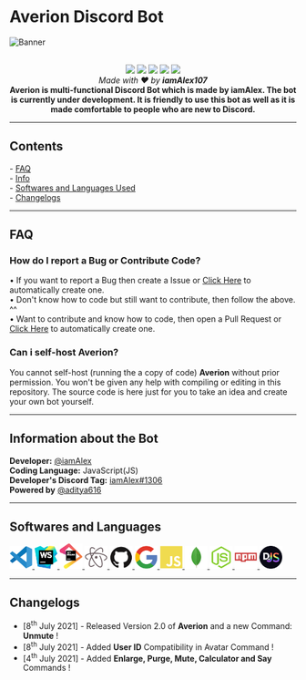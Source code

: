 # Averion Discord Bot
![Banner](https://media.discordapp.net/attachments/862521425931010118/862521493283012628/Bot-Banner.png)
<div align="center">
  <br>
  <img src="https://img.shields.io/github/stars/iamAlex107/Averion-bot?style=for-the-badge&logo=github">
  <img src="https://img.shields.io/github/last-commit/iamAlex107/Averion-bot?style=for-the-badge&color=red">
  <img src="https://img.shields.io/github/forks/iamAlex107/Averion-bot?style=for-the-badge&logo=github&color=orange">
  <img src="https://img.shields.io/badge/Library-discord.js-cyan?style=for-the-badge&label=Library&logo=gitbook">
  <img src="https://img.shields.io/badge/License-Apache--2.0--License-green?style=for-the-badge&label=License&logo=apache">
  <br>
  <em>Made with ❤ by <b>iamAlex107</b></em><br>
  <b>Averion is multi-functional Discord Bot which is made by iamAlex. The bot is currently under development. It is friendly to use this bot as well as it is made comfortable to people who are new to Discord.</b>
</div>
<hr>
<h2>Contents</h2>
- <a href = "https://github.com/iamAlex107/Averion-bot#faq"> FAQ </a><br>
- <a href = "https://github.com/iamAlex107/Averion-bot#information-about-the-bot"> Info </a><br>
- <a href = "https://github.com/iamAlex107/Averion-bot#softwares-and-languages"> Softwares and Languages Used </a><br>
- <a href = "https://github.com/iamAlex107/Averion-bot#changelogs"> Changelogs </a>
<hr>

<h2>FAQ</h2>
<h3>How do I report a Bug or Contribute Code?</h3>
• If you want to report a Bug then create a Issue or <a href = "https://github.com/iamAlex107/Averion-bot/issues">Click Here</a> to automatically create one.<br>
• Don't know how to code but still want to contribute, then follow the above. ^^<br>
• Want to contribute and know how to code, then open a Pull Request or <a href = "https://github.com/iamAlex107/Averion-bot/pulls">Click Here</a> to automatically create one.
<h3>Can i self-host Averion?</h3>
You cannot self-host (running the a copy of code) <b>Averion</b> without prior permission. You won't be given any help with compiling or editing in this repository. The source code is here just for you to take an idea and create your own bot yourself. 
<hr>

<h2>Information about the Bot</h2>
<b>Developer:</b> <a href = "https://github.com/iamAlex107">@iamAlex</a> <br>
<b>Coding Language:</b> JavaScript(JS) <br>
<b>Developer's Discord Tag:</b> <a href = "https://discordapp.com/users/720990078981111888">iamAlex#1306</a> <br>
<b>Powered by</b> <a href = "https://github.com/aditya616">@aditya616</a>
<hr>

<h2>Softwares and Languages</h2>
<p align = "left"><a href = "https://code.visualstudio.com" target = "_blank"> <img src = "https://github.com/devicons/devicon/blob/master/icons/vscode/vscode-original.svg" width = "40"> </a> <a href = "https://www.jetbrains.com/webstorm/"> <img src = "https://github.com/iamAlex107/iamAlex107/blob/main/images/webstorm_logo_300x300.png" width = "40"> </a> <a href = "https://www.jetbrains.com"> <img src = "https://github.com/iamAlex107/iamAlex107/blob/main/images/1200px-JetBrains_Logo_2016.svg.png" width = "40"> </a> <a href = "https://atom.io"> <img src = "https://github.com/devicons/devicon/blob/master/icons/atom/atom-original.svg" width = "40"> </a> <a href = "https://github.com/iamAlex107"> <img src = "https://github.com/devicons/devicon/blob/master/icons/github/github-original.svg" width = "40"> </a> <a href = "https://www.google.com"> <img src = "https://github.com/devicons/devicon/blob/master/icons/google/google-original.svg" width = "40"> </a> <a href = "https://www.w3schools.com/js"> <img src = "https://github.com/devicons/devicon/blob/master/icons/javascript/javascript-plain.svg" width = "40"> </a> <a href = "https://www.mongodb.com/"> <img src = "https://github.com/devicons/devicon/blob/master/icons/mongodb/mongodb-original.svg" width = "40"> </a> <a href = "https://nodejs.org/en/"> <img src = "https://github.com/devicons/devicon/blob/master/icons/nodejs/nodejs-original.svg" width = "40"> </a> <a href = "https://www.npmjs.com"> <img src = "https://github.com/devicons/devicon/blob/master/icons/npm/npm-original-wordmark.svg" width = "40"> </a> <a href = "https://discord.js.org/#/"> <img src = "https://github.com/iamAlex107/iamAlex107/blob/main/images/djs.png" width = "40"> </a></p>
<hr>

<h2>Changelogs</h2>
<div>
  <ul>
    <li>[8<sup>th</sup> July 2021] - Released Version 2.0 of <b>Averion</b> and a new Command: <b>Unmute</b> !</li>
    <li>[8<sup>th</sup> July 2021] - Added <b>User ID</b> Compatibility in Avatar Command !</li>
    <li>[4<sup>th</sup> July 2021] - Added <b>Enlarge, Purge, Mute, Calculator and Say</b> Commands !</li>
  </ul>
</div>

